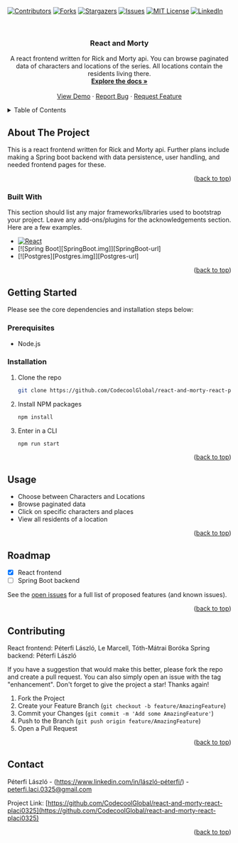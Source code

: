 <!-- Improved compatibility of back to top link: See: https://github.com/othneildrew/Best-README-Template/pull/73 -->
<a name="readme-top"></a>
<!--
*** Thanks for checking out the Best-README-Template. If you have a suggestion
*** that would make this better, please fork the repo and create a pull request
*** or simply open an issue with the tag "enhancement".
*** Don't forget to give the project a star!
*** Thanks again! Now go create something AMAZING! :D
-->



<!-- PROJECT SHIELDS -->
<!--
*** I'm using markdown "reference style" links for readability.
*** Reference links are enclosed in brackets [ ] instead of parentheses ( ).
*** See the bottom of this document for the declaration of the reference variables
*** for contributors-url, forks-url, etc. This is an optional, concise syntax you may use.
*** https://www.markdownguide.org/basic-syntax/#reference-style-links
-->
[![Contributors][contributors-shield]][contributors-url]
[![Forks][forks-shield]][forks-url]
[![Stargazers][stars-shield]][stars-url]
[![Issues][issues-shield]][issues-url]
[![MIT License][license-shield]][license-url]
[![LinkedIn][linkedin-shield]][linkedin-url]



<!-- PROJECT LOGO -->
<br />
<div align="center">

  <h3 align="center">React and Morty</h3>

  <p align="center">
    A react frontend written for Rick and Morty api. You can browse paginated data of characters and locations of the series. All locations contain the residents living there.
    <br />
    <a href="https://github.com/CodecoolGlobal/react-and-morty-react-placi0325"><strong>Explore the docs »</strong></a>
    <br />
    <br />
    <a href="https://github.com/CodecoolGlobal/react-and-morty-react-placi0325">View Demo</a>
    ·
    <a href="https://github.com/CodecoolGlobal/react-and-morty-react-placi0325/issues">Report Bug</a>
    ·
    <a href="https://github.com/CodecoolGlobal/react-and-morty-react-placi0325/issues">Request Feature</a>
  </p>
</div>



<!-- TABLE OF CONTENTS -->
<details>
  <summary>Table of Contents</summary>
  <ol>
    <li>
      <a href="#about-the-project">About The Project</a>
      <ul>
        <li><a href="#built-with">Built With</a></li>
      </ul>
    </li>
    <li>
      <a href="#getting-started">Getting Started</a>
      <ul>
        <li><a href="#prerequisites">Prerequisites</a></li>
        <li><a href="#installation">Installation</a></li>
      </ul>
    </li>
    <li><a href="#usage">Usage</a></li>
    <li><a href="#roadmap">Roadmap</a></li>
    <li><a href="#contributing">Contributing</a></li>
    <li><a href="#license">License</a></li>
    <li><a href="#contact">Contact</a></li>
    <li><a href="#acknowledgments">Acknowledgments</a></li>
  </ol>
</details>



<!-- ABOUT THE PROJECT -->
## About The Project

This is a react frontend written for Rick and Morty api. Further plans include making a Spring boot backend with data persistence, user handling, and needed frontend pages for these.

<p align="right">(<a href="#readme-top">back to top</a>)</p>



### Built With

This section should list any major frameworks/libraries used to bootstrap your project. Leave any add-ons/plugins for the acknowledgements section. Here are a few examples.


* [![React][React.js]][React-url]
* [![Spring Boot][SpringBoot.img]][SpringBoot-url]
* [![Postgres][Postgres.img]][Postgres-url]

<p align="right">(<a href="#readme-top">back to top</a>)</p>



<!-- GETTING STARTED -->
## Getting Started

Please see the core dependencies and installation steps below:

### Prerequisites

<ul>
  <li>Node.js</li>
</ul>

### Installation

1. Clone the repo
   ```sh
   git clone https://github.com/CodecoolGlobal/react-and-morty-react-placi0325
   ```
3. Install NPM packages
   ```sh
   npm install
   ```
4. Enter in a CLI
   ```sh
   npm run start
   ```

<p align="right">(<a href="#readme-top">back to top</a>)</p>



<!-- USAGE EXAMPLES -->
## Usage

<ul>
  <li>Choose between Characters and Locations</li>
  <li>Browse paginated data</li>
  <li>Click on specific characters and places</li>
  <li>View all residents of a location</li>
</ul>

<p align="right">(<a href="#readme-top">back to top</a>)</p>



<!-- ROADMAP -->
## Roadmap

- [x] React frontend
- [ ] Spring Boot backend

See the [open issues](https://github.com/CodecoolGlobal/react-and-morty-react-placi0325/issues) for a full list of proposed features (and known issues).

<p align="right">(<a href="#readme-top">back to top</a>)</p>



<!-- CONTRIBUTING -->
## Contributing

React frontend: Péterfi László, Le Marcell, Tóth-Mátrai Boróka
Spring backend: Péterfi László

If you have a suggestion that would make this better, please fork the repo and create a pull request. You can also simply open an issue with the tag "enhancement".
Don't forget to give the project a star! Thanks again!

1. Fork the Project
2. Create your Feature Branch (`git checkout -b feature/AmazingFeature`)
3. Commit your Changes (`git commit -m 'Add some AmazingFeature'`)
4. Push to the Branch (`git push origin feature/AmazingFeature`)
5. Open a Pull Request

<p align="right">(<a href="#readme-top">back to top</a>)</p>


<!-- CONTACT -->
## Contact

Péterfi László - (https://www.linkedin.com/in/lászló-péterfi/) - peterfi.laci.0325@gmail.com

Project Link: [https://github.com/CodecoolGlobal/react-and-morty-react-placi0325](https://github.com/CodecoolGlobal/react-and-morty-react-placi0325)

<p align="right">(<a href="#readme-top">back to top</a>)</p>



<!-- MARKDOWN LINKS & IMAGES -->
<!-- https://www.markdownguide.org/basic-syntax/#reference-style-links -->
[contributors-shield]: https://img.shields.io/github/contributors/othneildrew/Best-README-Template.svg?style=for-the-badge
[contributors-url]: https://github.com/othneildrew/Best-README-Template/graphs/contributors
[forks-shield]: https://img.shields.io/github/forks/othneildrew/Best-README-Template.svg?style=for-the-badge
[forks-url]: https://github.com/othneildrew/Best-README-Template/network/members
[stars-shield]: https://img.shields.io/github/stars/othneildrew/Best-README-Template.svg?style=for-the-badge
[stars-url]: https://github.com/othneildrew/Best-README-Template/stargazers
[issues-shield]: https://img.shields.io/github/issues/othneildrew/Best-README-Template.svg?style=for-the-badge
[issues-url]: https://github.com/othneildrew/Best-README-Template/issues
[license-shield]: https://img.shields.io/github/license/othneildrew/Best-README-Template.svg?style=for-the-badge
[license-url]: https://github.com/othneildrew/Best-README-Template/blob/master/LICENSE.txt
[linkedin-shield]: https://img.shields.io/badge/-LinkedIn-black.svg?style=for-the-badge&logo=linkedin&colorB=555
[linkedin-url]: https://linkedin.com/in/othneildrew
[product-screenshot]: images/screenshot.png
[Next.js]: https://img.shields.io/badge/next.js-000000?style=for-the-badge&logo=nextdotjs&logoColor=white
[Next-url]: https://nextjs.org/
[React.js]: https://img.shields.io/badge/React-20232A?style=for-the-badge&logo=react&logoColor=61DAFB
[React-url]: https://reactjs.org/
[Vue.js]: https://img.shields.io/badge/Vue.js-35495E?style=for-the-badge&logo=vuedotjs&logoColor=4FC08D
[Vue-url]: https://vuejs.org/
[Angular.io]: https://img.shields.io/badge/Angular-DD0031?style=for-the-badge&logo=angular&logoColor=white
[Angular-url]: https://angular.io/
[Svelte.dev]: https://img.shields.io/badge/Svelte-4A4A55?style=for-the-badge&logo=svelte&logoColor=FF3E00
[Svelte-url]: https://svelte.dev/
[Laravel.com]: https://img.shields.io/badge/Laravel-FF2D20?style=for-the-badge&logo=laravel&logoColor=white
[Laravel-url]: https://laravel.com
[Bootstrap.com]: https://img.shields.io/badge/Bootstrap-563D7C?style=for-the-badge&logo=bootstrap&logoColor=white
[Bootstrap-url]: https://getbootstrap.com
[JQuery.com]: https://img.shields.io/badge/jQuery-0769AD?style=for-the-badge&logo=jquery&logoColor=white
[JQuery-url]: https://jquery.com 
